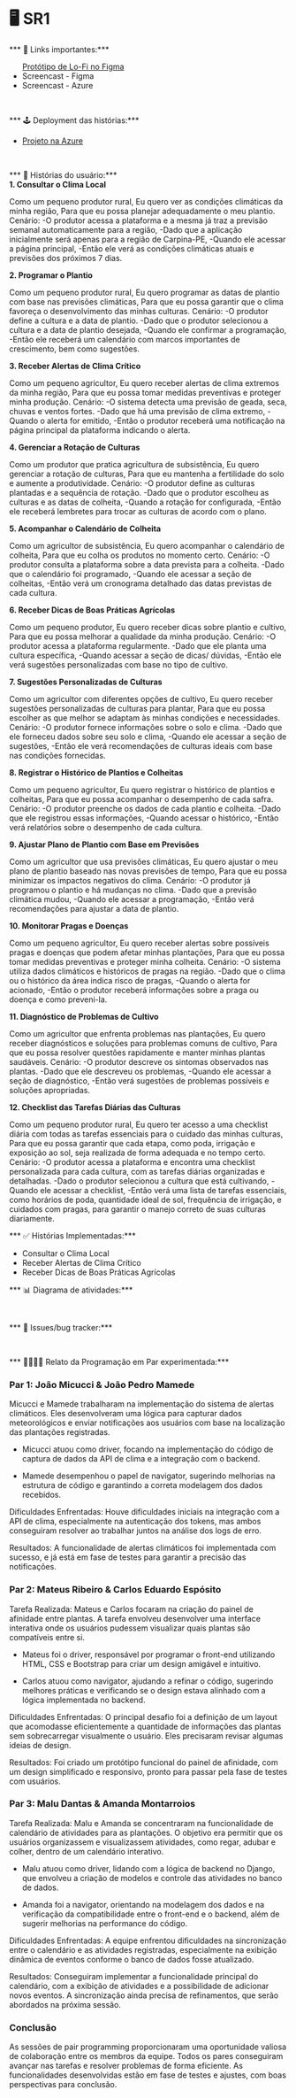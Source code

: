 # 🖥️ SR1

*** 📑 Links importantes:***
<ul>
    <a  href="https://www.figma.com/proto/9YfudFBdVCbdnRiEKH5Hyq/Planta%C3%AA---Projetos-2-%F0%9F%8C%B1?node-id=103-339&node-type=canvas&t=08kK10QCC2D3SZ5t-1&scaling=min-zoom&content-scaling=fixed&page-id=0%3A1&starting-point-node-id=103%3A339"
      >Protótipo de Lo-Fi no Figma</a>
  </li>
   <li>
    <a 
      >Screencast - Figma</a>
  </li>
  <li>
    <a  
      >Screencast - Azure</a>
  </li>
</ul>
<br/>

*** 🕹️ Deployment das histórias:***
<ul>
  <li>
    <a  href="https://portal.azure.com/#home"
      >Projeto na Azure</a>
  </li>
</ul>
<br/>

*** 📠 Histórias do usuário:***
<br/>
****1. Consultar o Clima Local****
	
Como um pequeno produtor rural,
Eu quero ver as condições climáticas da minha região,
Para que eu possa planejar adequadamente o meu plantio.
Cenário: 
-O produtor acessa a plataforma e a mesma já traz a previsão semanal automaticamente para a região,
-Dado que a aplicação inicialmente será apenas para a região de Carpina-PE,
-Quando ele acessar a página principal,
-Então ele verá as condições climáticas atuais e previsões dos próximos 7 dias.



****2. Programar o Plantio****

Como um pequeno produtor rural,
Eu quero programar as datas de plantio com base nas previsões climáticas,
Para que eu possa garantir que o clima favoreça o desenvolvimento das minhas culturas.
Cenário: 
-O produtor define a cultura e a data de plantio.
-Dado que o produtor selecionou a cultura e a data de plantio desejada,
-Quando ele confirmar a programação,
-Então ele receberá um calendário com marcos importantes de crescimento, bem como sugestões.


****3. Receber Alertas de Clima Crítico****

Como um pequeno agricultor,
Eu quero receber alertas de clima extremos da minha região,
Para que eu possa tomar medidas preventivas e proteger minha produção.
Cenário: 
-O sistema detecta uma previsão de geada, seca, chuvas e ventos fortes.
-Dado que há uma previsão de clima extremo,
-Quando o alerta for emitido,
-Então o produtor receberá uma notificação na página principal da plataforma indicando o alerta.



****4. Gerenciar a Rotação de Culturas****

Como um produtor que pratica agricultura de subsistência,
Eu quero gerenciar a rotação de culturas,
Para que eu mantenha a fertilidade do solo e aumente a produtividade.
Cenário: 
-O produtor define as culturas plantadas e a sequência de rotação.
-Dado que o produtor escolheu as culturas e as datas de colheita,
-Quando a rotação for configurada,
-Então ele receberá lembretes para trocar as culturas de acordo com o plano.

****5. Acompanhar o Calendário de Colheita****

Como um agricultor de subsistência,
Eu quero acompanhar o calendário de colheita,
Para que eu colha os produtos no momento certo.
Cenário: 
-O produtor consulta a plataforma sobre a data prevista para a colheita.
-Dado que o calendário foi programado,
-Quando ele acessar a seção de colheitas,
-Então verá um cronograma detalhado das datas previstas de cada cultura.

****6. Receber Dicas de Boas Práticas Agrícolas****

Como um pequeno produtor,
Eu quero receber dicas sobre plantio e cultivo,
Para que eu possa melhorar a qualidade da minha produção.
Cenário: 
-O produtor acessa a plataforma regularmente.
-Dado que ele planta uma cultura específica,
-Quando acessar a seção de dicas/ dúvidas,
-Então ele verá sugestões personalizadas com base no tipo de cultivo.

****7. Sugestões Personalizadas de Culturas****

Como um agricultor com diferentes opções de cultivo,
Eu quero receber sugestões personalizadas de culturas para plantar,
Para que eu possa escolher as que melhor se adaptam às minhas condições e necessidades.
Cenário: 
-O produtor fornece informações sobre o solo e clima.
-Dado que ele forneceu dados sobre seu solo e clima,
-Quando ele acessar a seção de sugestões,
-Então ele verá recomendações de culturas ideais com base nas condições fornecidas.

****8. Registrar o Histórico de Plantios e Colheitas****

Como um pequeno agricultor,
Eu quero registrar o histórico de plantios e colheitas,
Para que eu possa acompanhar o desempenho de cada safra.
Cenário: 
-O produtor preenche os dados de cada plantio e colheita.
-Dado que ele registrou essas informações,
-Quando acessar o histórico,
-Então verá relatórios sobre o desempenho de cada cultura.

****9. Ajustar Plano de Plantio com Base em Previsões****

Como um agricultor que usa previsões climáticas,
Eu quero ajustar o meu plano de plantio baseado nas novas previsões de tempo,
Para que eu possa minimizar os impactos negativos do clima.
Cenário: 
-O produtor já programou o plantio e há mudanças no clima.
-Dado que a previsão climática mudou,
-Quando ele acessar a programação,
-Então verá recomendações para ajustar a data de plantio.

****10. Monitorar Pragas e Doenças****

Como um pequeno agricultor,
Eu quero receber alertas sobre possíveis pragas e doenças que podem afetar minhas plantações,
Para que eu possa tomar medidas preventivas e proteger minha colheita.
Cenário: 
-O sistema utiliza dados climáticos e históricos de pragas na região.
-Dado que o clima ou o histórico da área indica risco de pragas,
-Quando o alerta for acionado,
-Então o produtor receberá informações sobre a praga ou doença e como preveni-la.

****11. Diagnóstico de Problemas de Cultivo****

Como um agricultor que enfrenta problemas nas plantações,
Eu quero receber diagnósticos e soluções para problemas comuns de cultivo,
Para que eu possa resolver questões rapidamente e manter minhas plantas saudáveis.
Cenário: 
-O produtor descreve os sintomas observados nas plantas.
-Dado  que ele descreveu os problemas,
-Quando ele acessar a seção de diagnóstico,
-Então verá sugestões de problemas possíveis e soluções apropriadas.

****12. Checklist das Tarefas Diárias das Culturas****

Como um pequeno produtor rural,
Eu quero ter acesso a uma checklist diária com todas as tarefas essenciais para o cuidado das minhas culturas,
Para que eu possa garantir que cada etapa, como poda, irrigação e exposição ao sol, seja realizada de forma adequada e no tempo certo.
Cenário: 
-O produtor acessa a plataforma e encontra uma checklist personalizada para cada cultura, com as tarefas diárias organizadas e detalhadas.
-Dado  o produtor selecionou a cultura que está cultivando,
-Quando ele acessar a checklist,
-Então verá uma lista de tarefas essenciais, como horários de poda, quantidade ideal de sol, frequência de irrigação, e cuidados com pragas, para garantir o manejo correto de suas culturas diariamente.


*** ✅ Histórias Implementadas:***

- Consultar o Clima Local
- Receber Alertas de Clima Crítico
- Receber Dicas de Boas Práticas Agrícolas


*** 📊 Diagrama de atividades:***

 <a  href="https://excalidraw.com/#room=5ebfd22a9450b3a406b2,kPiWp7b0bE8V-hPd0gU96A"></a>

<br/>

*** 📲 Issues/bug tracker:***

<br/>
 
*** 👩‍💻🧑‍💻 Relato da Programação em Par experimentada:***

### Par 1: João Micucci & João Pedro Mamede

Micucci e Mamede trabalharam na implementação do sistema de alertas climáticos. Eles desenvolveram uma lógica para capturar dados meteorológicos e enviar notificações aos usuários com base na localização das plantações registradas.

- Micucci atuou como driver, focando na implementação do código de captura de dados da API de clima e a integração com o backend.
  
- Mamede desempenhou o papel de navigator, sugerindo melhorias na estrutura de código e garantindo a correta modelagem dos dados recebidos.
  
Dificuldades Enfrentadas:
Houve dificuldades iniciais na integração com a API de clima, especialmente na autenticação dos tokens, mas ambos conseguiram resolver ao trabalhar juntos na análise dos logs de erro.

Resultados:
A funcionalidade de alertas climáticos foi implementada com sucesso, e já está em fase de testes para garantir a precisão das notificações.

### Par 2: Mateus Ribeiro & Carlos Eduardo Espósito

Tarefa Realizada:
Mateus e Carlos focaram na criação do painel de afinidade entre plantas. A tarefa envolveu desenvolver uma interface interativa onde os usuários pudessem visualizar quais plantas são compatíveis entre si.

- Mateus foi o driver, responsável por programar o front-end utilizando HTML, CSS e Bootstrap para criar um design amigável e intuitivo.
  
- Carlos atuou como navigator, ajudando a refinar o código, sugerindo melhores práticas e verificando se o design estava alinhado com a lógica implementada no backend.
  
Dificuldades Enfrentadas:
O principal desafio foi a definição de um layout que acomodasse eficientemente a quantidade de informações das plantas sem sobrecarregar visualmente o usuário. Eles precisaram revisar algumas ideias de design.

Resultados:
Foi criado um protótipo funcional do painel de afinidade, com um design simplificado e responsivo, pronto para passar pela fase de testes com usuários.

### Par 3: Malu Dantas & Amanda Montarroios

Tarefa Realizada:
Malu e Amanda se concentraram na funcionalidade de calendário de atividades para as plantações. O objetivo era permitir que os usuários organizassem e visualizassem atividades, como regar, adubar e colher, dentro de um calendário interativo.

- Malu atuou como driver, lidando com a lógica de backend no Django, que envolveu a criação de modelos e controle das atividades no banco de dados.
  
- Amanda foi a navigator, orientando na modelagem dos dados e na verificação da compatibilidade entre o front-end e o backend, além de sugerir melhorias na performance do código.
  
Dificuldades Enfrentadas:
A equipe enfrentou dificuldades na sincronização entre o calendário e as atividades registradas, especialmente na exibição dinâmica de eventos conforme o banco de dados fosse atualizado.

Resultados:
Conseguiram implementar a funcionalidade principal do calendário, com a exibição de atividades e a possibilidade de adicionar novos eventos. A sincronização ainda precisa de refinamentos, que serão abordados na próxima sessão.

### Conclusão
As sessões de pair programming proporcionaram uma oportunidade valiosa de colaboração entre os membros da equipe. Todos os pares conseguiram avançar nas tarefas e resolver problemas de forma eficiente. As funcionalidades desenvolvidas estão em fase de testes e ajustes, com boas perspectivas para conclusão.